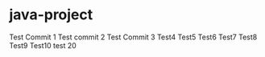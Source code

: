 # java-project
Test Commit 1
Test commit 2
Test Commit 3
Test4
Test5
Test6
Test7
Test8
Test9
Test10
test 20
